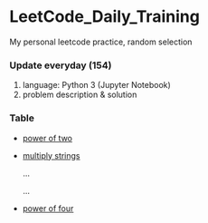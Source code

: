 # LeetCode_Daily_Training
My personal leetcode practice, random selection
### Update everyday (154)
1) language: Python 3 (Jupyter Notebook)
2) problem description & solution 
### Table
* [power of two](https://github.com/xlyue92/LeetCode_Daily_Training/blob/master/%20power%20of%20two.ipynb)
* [multiply strings](https://github.com/xlyue92/LeetCode_Daily_Training/blob/master/multiply%20strings.ipynb)

     ...
     
     ...
   
* [power of four](https://github.com/xlyue92/LeetCode_Daily_Training/blob/master/power%20of%20four.ipynb)
